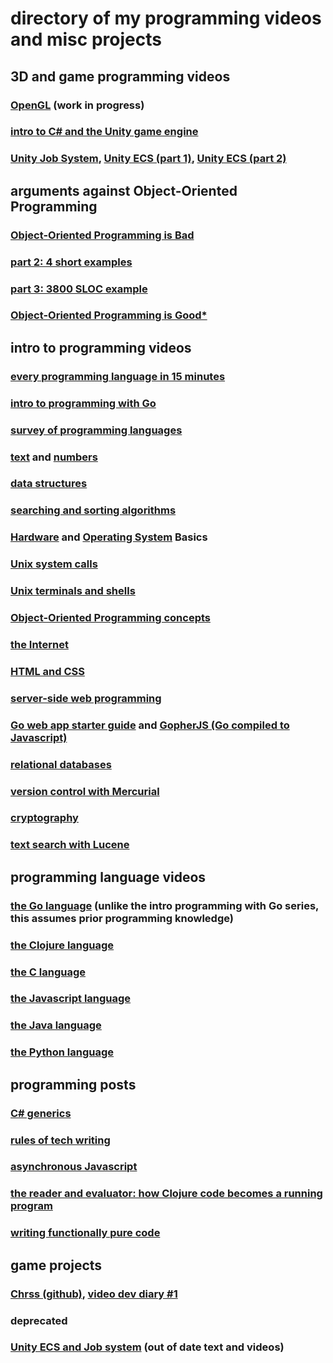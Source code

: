 # directory of my programming videos and misc projects

## 3D and game programming videos

### [OpenGL](https://www.youtube.com/playlist?list=PLIbUZ3URbL0ESKHrvzXuHjrcLi7gxhBby) (work in progress)

### [intro to C# and the Unity game engine](https://www.youtube.com/playlist?list=PLIbUZ3URbL0F8p5TUxBChxqpqEJY8yRJo)

### [Unity Job System](https://www.youtube.com/watch?v=vSxcZVfJn74), [Unity ECS (part 1)](https://www.youtube.com/watch?v=OqzUr-Rg6w4), [Unity ECS (part 2)](https://www.youtube.com/watch?v=3r4aFWqXY_8)

## arguments against Object-Oriented Programming

### [Object-Oriented Programming is Bad](https://www.youtube.com/watch?v=QM1iUe6IofM) 

### [part 2: 4 short examples](https://www.youtube.com/watch?v=IRTfhkiAqPw)

### [part 3: 3800 SLOC example](https://www.youtube.com/watch?v=V6VP-2aIcSc)

### [Object-Oriented Programming is Good*](https://www.youtube.com/watch?v=0iyB0_qPvWk)

## intro to programming videos

### [every programming language in 15 minutes](https://youtu.be/duhDovqHbEs)

### [intro to programming with Go](https://www.youtube.com/playlist?list=PLIbUZ3URbL0GcLBpWebtEXO5kT2_vHfBW)

### [survey of programming languages](https://www.youtube.com/playlist?list=PL7141DE955793D3F0)

### [text](https://www.youtube.com/playlist?list=PL383CCF1CD8313E13) and [numbers](https://www.youtube.com/playlist?list=PLIbUZ3URbL0FAORgAHK8AEx9pJpscPrqd)

### [data structures](https://www.youtube.com/playlist?list=PLA7BE376E483F4EE4)

### [searching and sorting algorithms](https://www.youtube.com/playlist?list=PLB506CF2AF32D8617)

### [Hardware](https://www.youtube.com/playlist?list=PLAF8648427BB68706) and [Operating System](https://www.youtube.com/playlist?list=PLIbUZ3URbL0Gqn0q2-MYJd-3nv6zw7GCQ) Basics

### [Unix system calls](https://www.youtube.com/playlist?list=PL993D01B05C47C28D)

### [Unix terminals and shells](https://www.youtube.com/playlist?list=PLFAC320731F539902)

### [Object-Oriented Programming concepts](https://www.youtube.com/watch?v=lbXsrHGhBAU)

### [the Internet](https://www.youtube.com/playlist?list=PL18AF3812A53E11C5)

### [HTML and CSS](https://www.youtube.com/playlist?list=PLA81DCBC4D8A85E68)

### [server-side web programming](https://www.youtube.com/playlist?list=PL978B2CE2D788F745)

### [Go web app starter guide](https://www.youtube.com/watch?v=uey7jIEmR3A) and [GopherJS (Go compiled to Javascript)](https://youtu.be/HObqhDgMdgk)

### [relational databases](https://www.youtube.com/playlist?list=PL6D2AA443FA10BBBC)

### [version control with Mercurial](https://www.youtube.com/playlist?list=PL0D26673135C9A407)

### [cryptography](https://www.youtube.com/playlist?list=PLB417B9548CC0C258)

### [text search with Lucene](https://www.youtube.com/playlist?list=PLIbUZ3URbL0F4NRRcVTo7qjV20rQtcKqq)

## programming language videos

### [the Go language](https://www.youtube.com/playlist?list=PLIbUZ3URbL0Hn-2v6oB9nMfIfJPYDY9Nv) (unlike the intro programming with Go series, this assumes prior programming knowledge)

### [the Clojure language](https://www.youtube.com/playlist?list=PLAC43CFB134E85266)

### [the C language](https://www.youtube.com/playlist?list=PLEDF53DC200BAF48D)

### [the Javascript language](https://www.youtube.com/playlist?list=PL92D70E98B0336AB2)

### [the Java language](https://www.youtube.com/playlist?list=PLC847C5B15C22BFDC)

### [the Python language](https://www.youtube.com/playlist?list=PL29B31797A997C41E)

## programming posts

### [C# generics](https://gist.github.com/BrianWill/42007fe44310bd4102a54e921ec01b00)
### [rules of tech writing](https://gist.github.com/BrianWill/713b679e212063cc6e56aad8e6303ccb)
### [asynchronous Javascript](https://gist.github.com/BrianWill/d7e02cdeb8d9c43152750c52887418ff)
### [the reader and evaluator: how Clojure code becomes a running program](https://gist.github.com/BrianWill/35d4b948c5b6149f5898)
### [writing functionally pure code](https://gist.github.com/BrianWill/e122e4cffa000d30f187)

## game projects

### [Chrss (github)](https://github.com/BrianWill/chrss), [video dev diary #1](https://youtu.be/gyHuZPnEGRI)


### deprecated

### [Unity ECS and Job system](https://github.com/BrianWill/LearnUnity/blob/master/ecs-jobs/intro.md) (out of date text and videos)